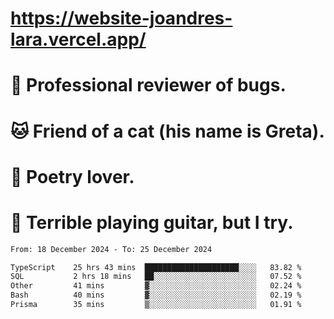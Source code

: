 # https://website-joandres-lara.vercel.app/
# 🐛 Professional reviewer of bugs.
# 🐱 Friend of a cat (his name is Greta).
# 📜 Poetry lover.
# 🎸 Terrible playing guitar, but I try.

<!--START_SECTION:waka-->

```txt
From: 18 December 2024 - To: 25 December 2024

TypeScript    25 hrs 43 mins  █████████████████████░░░░   83.82 %
SQL           2 hrs 18 mins   ██░░░░░░░░░░░░░░░░░░░░░░░   07.52 %
Other         41 mins         ▓░░░░░░░░░░░░░░░░░░░░░░░░   02.24 %
Bash          40 mins         ▓░░░░░░░░░░░░░░░░░░░░░░░░   02.19 %
Prisma        35 mins         ▒░░░░░░░░░░░░░░░░░░░░░░░░   01.91 %
```

<!--END_SECTION:waka-->
